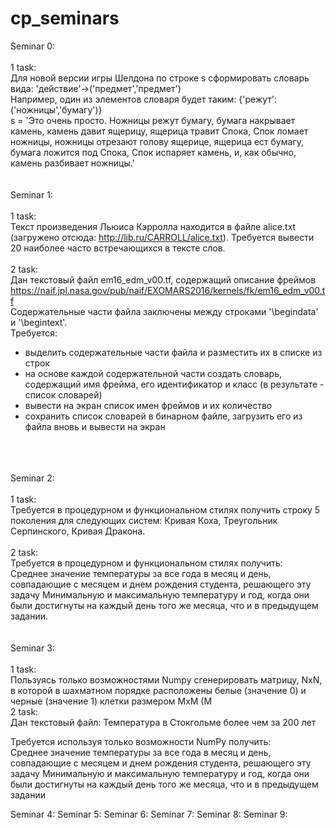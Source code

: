 # cp_seminars

Seminar 0:<br />
<br />
  1 task:<br />
Для новой версии игры Шелдона по строке s сформировать словарь вида: 'действие'->('предмет','предмет') <br />
Например, один из элементов словаря будет таким: {'режут':('ножницы','бумагу')}<br />
s = 'Это очень просто. Ножницы режут бумагу, бумага накрывает камень, камень давит ящерицу, ящерица травит Спока, Спок ломает ножницы, ножницы отрезают голову ящерице, ящерица ест бумагу, бумага ложится под Спока, Спок испаряет камень, и, как обычно, камень разбивает ножницы.'
<br />
<br />
<br />
Seminar 1:
<br />
<br />
  1 task:<br />
Текст произведения Льюиса Кэрролла находится в файле alice.txt (загружено отсюда: http://lib.ru/CARROLL/alice.txt). Требуется вывести 20 наиболее часто встречающихся в тексте слов.
<br />
<br />
  2 task:<br />
Дан текстовый файл em16_edm_v00.tf, содержащий описание фреймов <br /> https://naif.jpl.nasa.gov/pub/naif/EXOMARS2016/kernels/fk/em16_edm_v00.tf
<br />
Содержательные части файла заключены между строками '\begindata' и '\begintext'.<br />
Требуется:<br />
 - выделить содержательные части файла и разместить их в списке из строк
 - на основе каждой содержательной части создать словарь, содержащий имя фрейма, его идентификатор и класс (в результате - список словарей)
 - вывести на экран список имен фреймов и их количество
 - сохранить список словарей в бинарном файле, загрузить его из файла вновь и вывести на экран
<br />
<br />
<br />
Seminar 2:<br />
<br />
  1 task:<br />
Требуется в процедурном и функциональном стилях получить строку 5 поколения для следующих систем: Кривая Коха, Треугольник Серпинского, Кривая Дракона.<br />
<br />
  2 task:<br />
 Требуется в процедурном и функциональном стилях получить:<br />
Среднее значение температуры за все года в месяц и день, совпадающие с месяцем и днем рождения студента, решающего эту задачу
Минимальную и максимальную температуру и год, когда они были достигнуты на каждый день того же месяца, что и в предыдущем задании.
<br />
<br />
<br />
Seminar 3:
<br />
<br />
1 task:<br />
Пользуясь только возможностями Numpy сгенерировать матрицу, NxN, в которой в шахматном порядке расположены белые (значение 0) и черные (значение 1) клетки размером MxM (M<N).
<br />
<br />
2 task:<br />
Дан текстовый файл: Температура в Стокгольме более чем за 200 лет<br />

Требуется используя только возможности NumPy получить:<br />
Среднее значение температуры за все года в месяц и день, совпадающие с месяцем и днем рождения студента, решающего эту задачу
Минимальную и максимальную температуру и год, когда они были достигнуты на каждый день того же месяца, что и в предыдущем задании<br />

Seminar 4:
Seminar 5:
Seminar 6:
Seminar 7:
Seminar 8:
Seminar 9:
